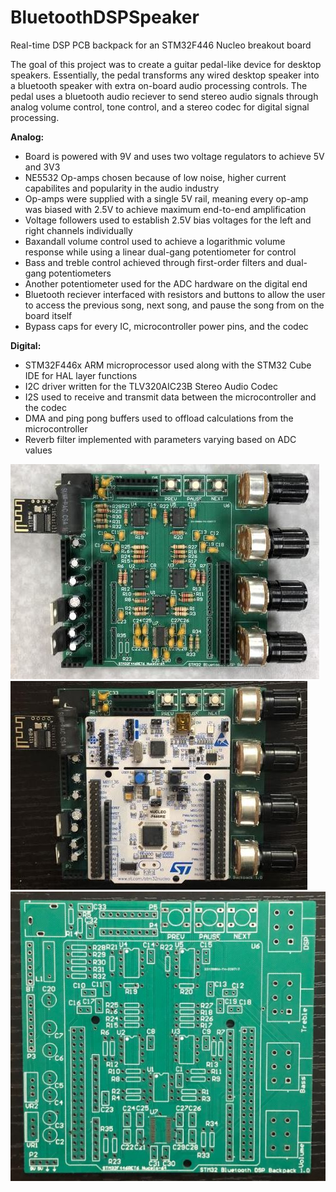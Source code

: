 # BluetoothDSPSpeaker  
Real-time DSP PCB backpack for an STM32F446 Nucleo breakout board

The goal of this project was to create a guitar pedal-like device for desktop speakers. Essentially, the pedal transforms any wired desktop speaker into a bluetooth speaker with extra on-board audio processing controls. The pedal uses a bluetooth audio reciever to send stereo audio signals through analog volume control, tone control, and a stereo codec for digital signal processing. 
  
**Analog:**  
* Board is powered with 9V and uses two voltage regulators to achieve 5V and 3V3  
* NE5532 Op-amps chosen because of low noise, higher current capabilites and popularity in the audio industry  
* Op-amps were supplied with a single 5V rail, meaning every op-amp was biased with 2.5V to achieve maximum end-to-end amplification  
* Voltage followers used to establish 2.5V bias voltages for the left and right channels individually  
* Baxandall volume control used to achieve a logarithmic volume response while using a linear dual-gang potentiometer for control  
* Bass and treble control achieved through first-order filters and dual-gang potentiometers  
* Another potentiometer used for the ADC hardware on the digital end  
* Bluetooth reciever interfaced with resistors and buttons to allow the user to access the previous song, next song, and pause the song from on the board itself  
* Bypass caps for every IC, microcontroller power pins, and the codec  

**Digital:**  
* STM32F446x ARM microprocessor used along with the STM32 Cube IDE for HAL layer functions  
* I2C driver written for the TLV320AIC23B Stereo Audio Codec  
* I2S used to receive and transmit data between the microcontroller and the codec  
* DMA and ping pong buffers used to offload calculations from the microcontroller  
* Reverb filter implemented with parameters varying based on ADC values  

![Assembled PCB](Photos/PCB_Assembled.JPG "ASse PCB")  
![Complete PCB](Photos/PCB_Final.JPG "Complete PCB")  
![Empty PCB](Photos/PCB_Raw.JPG "Empty PCB")  
